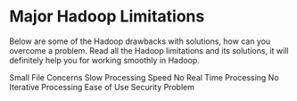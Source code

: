 # Major Hadoop Limitations
Below are some of the Hadoop drawbacks with solutions, how can you overcome a problem. Read all the Hadoop limitations and its solutions, it will definitely help you for working smoothly in Hadoop.

Small File Concerns
Slow Processing Speed
No Real Time Processing
No Iterative Processing
Ease of Use
Security Problem
